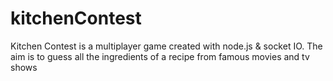 # kitchenContest
Kitchen Contest is a multiplayer game created with node.js &amp; socket IO. The aim is to guess all the ingredients of a recipe from famous movies and tv shows
